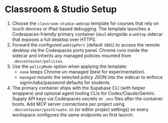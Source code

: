 # Classroom & Studio Setup

1. Choose the `classroom-studio-webtop` template for courses that rely on touch devices or iPad-based debugging. The template launches a Codespaces-friendly primary container (`dev`) alongside a `webtop` sidecar that exposes a full desktop over HTTPS.
2. Forward the configured `webtopPort` (default `3001`) to access the remote desktop via the Codespaces ports panel. Chrome runs inside the sidecar and inherits any managed policies mounted from `.devcontainer/policies`.
3. Use the `policyMode` option when applying the template:
   - `none` keeps Chrome un-managed (best for experimentation).
   - `managed` mounts the selected policy JSON into the sidecar to enforce signin/tabs/password defaults for students.
4. The primary container ships with the Supabase CLI (with helper wrappers) and optional agent tooling CLIs for Codex/Claude/Gemini. Supply API keys via Codespaces secrets or `.env` files after the container boots. Add MCP server connections per project using `.devcontainer/postCreate.sh` (or editor project settings) so every workspace configures the same endpoints on first launch.
